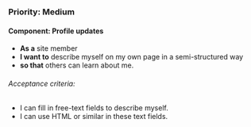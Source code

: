 ### Priority: Medium

#### Component: Profile updates

- **As a** site member 
- **I want to** describe myself on my own page in a semi-structured way 
- **so that** others can learn about me.

###### Acceptance criteria:
 
- I can fill in free-text fields to describe myself. 
- I can use HTML or similar in these text fields. 

